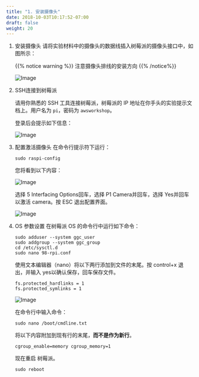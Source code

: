 ```yaml
---
title: "1. 安装摄像头"
date: 2018-10-03T10:17:52-07:00
draft: false
weight: 20
---
```

1. 安装摄像头
    请将实验材料中的摄像头的数据线插入树莓派的摄像头接口中，如图所示：

    {{% notice warning %}}
    注意摄像头排线的安装方向
    {{% /notice%}}

    ![Image](/images/png/002.png)

2. SSH连接到树莓派

    请用你熟悉的 SSH 工具连接树莓派，树莓派的 IP 地址在你手头的实验提示文档上。用户名为 `pi`，密码为 `awsworkshop`。
    
    登录后会提示如下信息：

    ![Image](/images/png/.png)

3. 配置激活摄像头
    在命令行提示符下运行：

    ```shell
    sudo raspi-config
    ```

    您将看到以下内容：

    ![Image](/images/png/.png)

    选择 5 Interfacing Options回车，选择 P1 Camera并回车，选择 Yes并回车以激活 camera。按 ESC 退出配置界面。

    ![Image](/images/png/.png)

4. OS 参数设置
    在树莓派 OS 的命令行中运行如下命令：
    ```shell
    sudo adduser --system ggc_user
    sudo addgroup --system ggc_group
    cd /etc/sysctl.d
    sudo nano 98-rpi.conf
    ```

    使用文本编辑器（nano）将以下两行添加到文件的末尾。按 control+x 退出，并输入 yes以确认保存，回车保存文件。
    
    ```shell
    fs.protected_hardlinks = 1
    fs.protected_symlinks = 1
    ```
    ![Image](/images/png/003.png)

    在命令行中输入命令：

    ```shell
    sudo nano /boot/cmdline.txt
    ```

    将以下内容附加到现有行的末尾，**而不是作为新行**。

    ```shell
    cgroup_enable=memory cgroup_memory=1
    ```

    现在重启 树莓派。

    ```shell
    sudo reboot
    ```